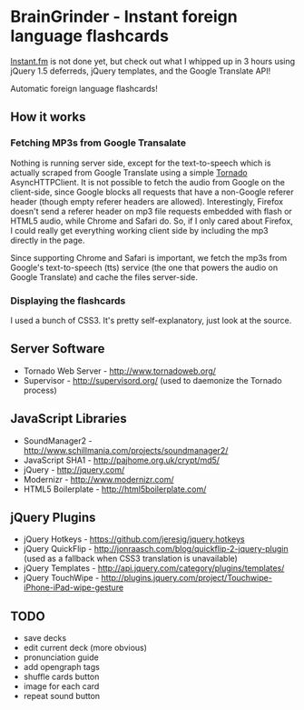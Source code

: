 # BrainGrinder - Instant foreign language flashcards

[Instant.fm](http://instant.fm) is not done yet, but check out what I whipped up in 3 hours using jQuery 1.5 deferreds, jQuery templates, and the Google Translate API!

Automatic foreign language flashcards!

## How it works

### Fetching MP3s from Google Transalate

Nothing is running server side, except for the text-to-speech which is actually scraped from Google Translate using a simple [Tornado](http://www.tornadoweb.org/) AsyncHTTPClient. It is not possible to fetch the audio from Google on the client-side, since Google blocks all requests that have a non-Google referer header (though empty referer headers are allowed). Interestingly, Firefox doesn't send a referer header on mp3 file requests embedded with flash or HTML5 audio, while Chrome and Safari do. So, if I only cared about Firefox, I could really get everything working client side by including the mp3 directly in the page.

Since supporting Chrome and Safari is important, we fetch the mp3s from Google's text-to-speech (tts) service (the one that powers the audio on Google Translate) and cache the files server-side.

### Displaying the flashcards

I used a bunch of CSS3. It's pretty self-explanatory, just look at the source.

## Server Software

* Tornado Web Server - <http://www.tornadoweb.org/>
* Supervisor - <http://supervisord.org/> (used to daemonize the Tornado process)

## JavaScript Libraries

* SoundManager2 - <http://www.schillmania.com/projects/soundmanager2/>
* JavaScript SHA1 - <http://pajhome.org.uk/crypt/md5/>
* jQuery - <http://jquery.com/>
* Modernizr - <http://www.modernizr.com/>
* HTML5 Boilerplate - <http://html5boilerplate.com/>

## jQuery Plugins

* jQuery Hotkeys - <https://github.com/jeresig/jquery.hotkeys>
* jQuery QuickFlip - <http://jonraasch.com/blog/quickflip-2-jquery-plugin> (used as a fallback when CSS3 translation is unavailable)
* jQuery Templates - <http://api.jquery.com/category/plugins/templates/>
* jQuery TouchWipe - <http://plugins.jquery.com/project/Touchwipe-iPhone-iPad-wipe-gesture>

## TODO

* save decks
* edit current deck (more obvious)
* pronunciation guide
* add opengraph tags
* shuffle cards button
* image for each card
* repeat sound button
